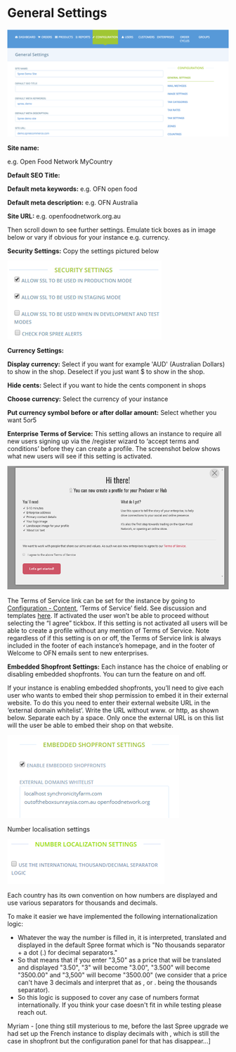 # General Settings

![](../.gitbook/assets/import.png)

**Site name:**

 e.g. Open Food Network MyCountry

**Default SEO Title:**

**Default meta keywords:** e.g. OFN open food

**Default meta description:** e.g. OFN Australia

**Site URL:** e.g. openfoodnetwork.org.au

Then scroll down to see further settings. Emulate tick boxes as in image below or vary if obvious for your instance e.g. currency.

**Security Settings:** Copy the settings pictured below

![](../.gitbook/assets/securitysettings.png)

**Currency Settings:** 

**Display currency:** Select if you want for example 'AUD' \(Australian Dollars\) to show in the shop. Deselect if you just want $ to show in the shop.

**Hide cents:** Select if you want to hide the cents component in shops

**Choose currency:** Select the currency of your instance

**Put currency symbol before or after dollar amount:** Select whether you want $5 or 5$

**Enterprise Terms of Service:** This setting allows an instance to require all new users signing up via the /register wizard to ‘accept terms and conditions’ before they can create a profile. The screenshot below shows what new users will see if this setting is activated.

![](../.gitbook/assets/acceptterms.png)

The Terms of Service link can be set for the instance by going to [Configuration - Content](content.md), ‘Terms of Service’ field. See discussion and templates [here](https://community.openfoodnetwork.org/t/instance-based-terms-of-service/734). If activated the user won’t be able to proceed without selecting the “I agree” tickbox. If this setting is not activated all users will be able to create a profile without any mention of Terms of Service. Note regardless of if this setting is on or off, the Terms of Service link is always included in the footer of each instance’s homepage, and in the footer of Welcome to OFN emails sent to new enterprises.

**Embedded Shopfront Settings:** Each instance has the choice of enabling or disabling embedded shopfronts. You can turn the feature on and off.

If your instance is enabling embedded shopfronts, you’ll need to give each user who wants to embed their shop permission to embed it in their external website. To do this you need to enter their external website URL in the ‘external domain whitelist’. Write the URL without www. or http, as shown below. Separate each by a space. Only once the external URL is on this list will the user be able to embed their shop on that website.

![](../.gitbook/assets/embed.png)

Number localisation settings 

![](../.gitbook/assets/screenshot-from-2018-04-02-11-22-11.png)

Each country has its own convention on how numbers are displayed and use various separators for thousands and decimals.

To make it easier we have implemented the following internationalization logic:

* Whatever the way the number is filled in, it is interpreted, translated and displayed in the default Spree format which is "No thousands separator + a dot \(.\) for decimal separators."
* So that means that if you enter "3,50" as a price that will be translated and displayed "3.50", "3" will become "3.00", "3.500" will become "3500.00" and  "3,500" will become "3500.00" \(we consider that a price can't have 3 decimals and interpret that as , or . being the thousands separator\).
* So this logic is supposed to cover any case of numbers format internationally. If you think your case doesn't fit in while testing please reach out.

Myriam - \[one thing still mysterious to me, before the last Spree upgrade we had set up the French instance to display decimals with , which is still the case in shopfront but the configuration panel for that has disappear...\]

